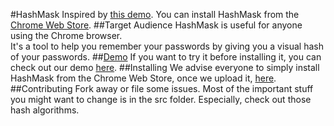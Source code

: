 #HashMask
Inspired by [this demo](http://lab.arc90.com/2009/07/09/hashmask-another-more-secure-experiment-in-password-masking/).
You can install HashMask from the [Chrome Web Store](https://chrome.google.com/webstore/detail/iijmhgjmfjnibiehilcmbbjffcmgolhn).
##Target Audience
HashMask is useful for anyone using the Chrome browser.  
It's a tool to help you remember your passwords by giving you a visual hash of your passwords.
##[Demo](http://wyantb.github.com/HashMask/options.html)
If you want to try it before installing it, you can check out our demo 
[here](http://wyantb.github.com/HashMask/options.html).
##Installing
We advise everyone to simply install HashMask from the Chrome Web Store, once we upload it, [here](#).
##Contributing
Fork away or file some issues.  Most of the important stuff you might want to change is in the src folder.
Especially, check out those hash algorithms.
